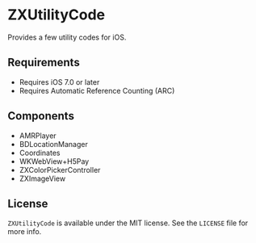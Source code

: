ZXUtilityCode
===============
Provides a few utility codes for iOS.

## Requirements

* Requires iOS 7.0 or later
* Requires Automatic Reference Counting (ARC)

## Components

* AMRPlayer
* BDLocationManager
* Coordinates
* WKWebView+H5Pay
* ZXColorPickerController
* ZXImageView

## License

`ZXUtilityCode` is available under the MIT license. See the `LICENSE` file for more info.
